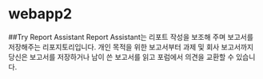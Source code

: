 # webapp2
##Try Report Assistant
Report Assistant는 리포트 작성을 보조해 주며 보고서를 저장해주는 리포지토리입니다.
개인 목적을 위한 보고서부터 과제 및 회사 보고서까지 당신은 보고서를 저장하거나 남이 쓴 보고서를 읽고 포럼에서 의견을 교환할 수 있습니다.
